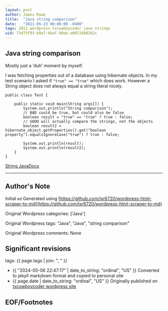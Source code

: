 ```yaml
---
layout: post
author: James Rowe
title:  "Java string comparison"
date:   "2011-05-23 00:00:00 -0400"
tags: 2011 wordpress txcowboycoder java strings
uid: 73d73f93-b9a7-4baf-80eb-a00724b0262c
---
```



## Java string comparison


Mostly just a ‘duh’ moment by myself.


I was fetching properties out of a database using hibernate objects. In my test scenario I asked if `"true" == "true"` which does work. However a String object does not always equal a string literal nicely.



```
public class Test {

	public static void main(String args[]) {
		System.out.println("String comparison");
		// BAD could be true, but could also be false
		boolean result = "true" == "true" ? true : false;
		// GOOD will actually compare the strings, not the objects
		boolean result2 = hibernate_object.getProperties().get("boolean property").equalsIgnoreCase("true") ? true : false;

		System.out.println(result);
		System.out.println(result2);
	}
}

```

[String JavaDocs](http://download.oracle.com/javase/1.4.2/docs/api/java/lang/String.html#equalsIgnoreCase(java.lang.String))




---

## Author's Note

Initial `md` Generated using [https://github.com/jsr6720/wordpress-html-scraper-to-md](https://github.com/jsr6720/wordpress-html-scraper-to-md)

Original Wordpress categories: ['Java']

Original Wordpress tags: "Java", "Java", "string comparison"

Original Wordpress comments: None

## Significant revisions

tags: {{ page.tags | join: ", " }} <!-- todo move this somewhere -->

- {{ "2024-05-06 22:47:17" | date_to_string: "ordinal", "US" }} Converted to jekyll markdown format and copied to personal site
- {{ page.date | date_to_string: "ordinal", "US" }} Originally published on [txcowboycoder wordpress site](https://txcowboycoder.wordpress.com/2011/05/23/java-string-comparison/)

## EOF/Footnotes

